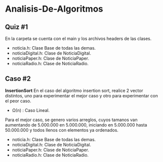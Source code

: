 # Analisis-De-Algoritmos

## Quiz #1
En la carpeta se cuenta con el main y los archivos headers de las clases.

 - noticia.h: Clase Base de todas las demas.
 - noticiaDigital.h: Clase de NoticiaDigital.
 - noticiaPaper.h: Clase de NoticiaPaper.
 - noticiaRadio.h: Clase de NoticiaRadio.

## Caso #2
**InsertionSort**
En el caso del algoritmo insertion sort, realice 2 vector distintos, uno para experimentar el mejor caso
y otro para experimentar con el peor caso.

 - Ω(n) : Caso Lineal.

Para el mejor caso, se genero varios arreglos, cuyos tamanos van aumentando de 5.000.000 en 5.000.000, iniciando en 5.000.000 hasta 50.000.000 y todos llenos con elementos ya ordenados.




 - noticia.h: Clase Base de todas las demas.
 - noticiaDigital.h: Clase de NoticiaDigital.
 - noticiaPaper.h: Clase de NoticiaPaper.
 - noticiaRadio.h: Clase de NoticiaRadio.